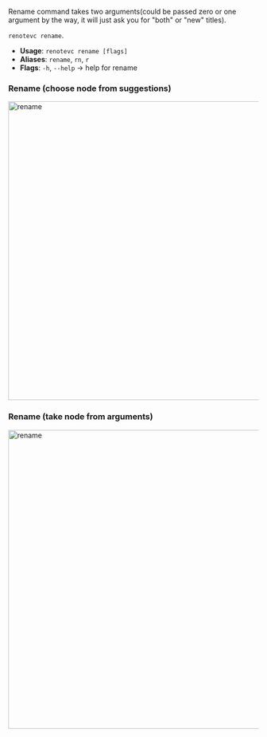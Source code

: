 Rename command takes two arguments(could be passed zero or one argument by the way, it will just ask you for "both" or "new" titles).

`renotevc rename`. <br>

- **Usage**: `renotevc rename [flags]`
- **Aliases**: `rename`, `rn`, `r`
- **Flags**: `-h`, `--help` -> help for rename

### Rename (choose node from suggestions)
<img width="600" alt="rename" src="https://user-images.githubusercontent.com/59066341/148656003-b434e406-c80d-4bdb-a1e8-be3a56b65b06.png">

### Rename (take node from arguments)
<img width="600" alt="rename" src="https://user-images.githubusercontent.com/59066341/148656028-2c793b00-7293-48b5-a32e-397a4289a4a4.png">